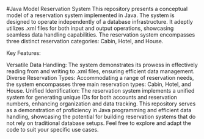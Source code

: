 #Java Model Reservation System
This repository presents a conceptual model of a reservation system implemented in Java. The system is designed to operate independently of a database infrastructure. It adeptly utilizes .xml files for both input and output operations, showcasing seamless data handling capabilities. The reservation system encompasses three distinct reservation categories: Cabin, Hotel, and House.

Key Features:

Versatile Data Handling: The system demonstrates its prowess in effectively reading from and writing to .xml files, ensuring efficient data management.
Diverse Reservation Types: Accommodating a range of reservation needs, the system encompasses three main reservation types: Cabin, Hotel, and House.
Unified Identification: The reservation system implements a unified system for generating unique IDs for both accounts and reservation numbers, enhancing organization and data tracking.
This repository serves as a demonstration of proficiency in Java programming and efficient data handling, showcasing the potential for building reservation systems that do not rely on traditional database setups. Feel free to explore and adapt the code to suit your specific use cases.

